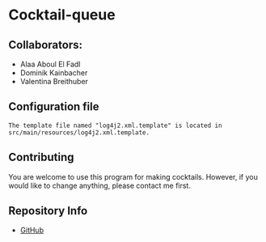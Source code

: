 # Cocktail-queue
## Collaborators: 

- Alaa Aboul El Fadl
- Dominik Kainbacher
- Valentina Breithuber

## Configuration file
```
The template file named "log4j2.xml.template" is located in src/main/resources/log4j2.xml.template.
```

## Contributing

You are welcome to use this program for making cocktails. However, if you would like to change anything, please contact me first.

## Repository Info 

- [GitHub](https://github.com/ValentinaBreithuber/cocktail-queue.git)
